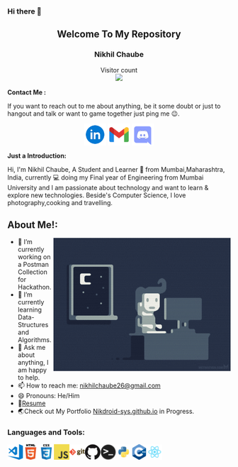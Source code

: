 ### Hi there 👋

<p align="center">
 <h2 align="center">Welcome To My Repository</h2>
 <h3 align="center">Nikhil Chaube </h3>
</p>

<p align="center"> 
  Visitor count<br>
  <img src="https://profile-counter.glitch.me/Nikdroid-sys/count.svg" />
</p>

**Contact Me :**

If you want to reach out to me about anything, be it some doubt or just to hangout and talk or want to game together just ping me 😉.

<p align="center">
 <a href="https://www.linkedin.com/in/Nikdroid-sys/" target="blank"><img align="center" src="https://github.com/Nikdroid-sys/Nikdroid-sys/blob/main/resources/linkedin.svg" alt="linkedin.com/in/Nikdroid-sys" height="50" width="50" /></a>
  <a href="mailto:nikhilchaube26@gmail.com" target="blank"><img align="center" src="https://github.com/Nikdroid-sys/Nikdroid-sys/blob/main/resources/gmail.svg" alt="nikhilchaube26@gmail.com" height="50" width="50" /></a>
   <a href="https://discord.com/users/743693512725233676" target="blank"><img align="center" src="https://github.com/Nikdroid-sys/Nikdroid-sys/blob/main/resources/discord-bubble.svg" alt="Nikdroid-sys#2025" height="50" width="50" /></a>
</p>

**Just a Introduction:**

Hi, I'm Nikhil Chaube, A Student and Learner 🚀 from Mumbai,Maharashtra, India, currently 💻 doing my Final year of Engineering from Mumbai University and I am passionate about technology and want to learn & explore new technologies. Beside's Computer Science, I love photography,cooking and travelling.

## About Me!:

  <img align="right" alt="GIF" src="https://github.com/Nikdroid-sys/Nikdroid-sys/blob/main/resources/coder.gif" width="400" />
  
- 🔭 I’m currently working on a Postman Collection for Hackathon.
- 🌱 I’m currently learning Data-Structures and Algorithms.
- 💬 Ask me about anything, I am happy to help.
- 📫 How to reach me: nikhilchaube26@gmail.com
- 😄 Pronouns: He/Him
- 📝[Resume](https://media-exp1.licdn.com/media/AAYUAQR3AAgAAQAAAAAAACYyu2GqIZC8QjGnl9tYZ6xrXw.png)
- 🌏Check out My Portfolio [Nikdroid-sys.github.io](https://Nikdroid-sys.github.io/) in Progress.

### Languages and Tools:

<img align="left" alt="Visual Studio Code" width="35px" src="https://raw.githubusercontent.com/github/explore/80688e429a7d4ef2fca1e82350fe8e3517d3494d/topics/visual-studio-code/visual-studio-code.png" />
<img align="left" alt="HTML5" width="35px" src="https://raw.githubusercontent.com/github/explore/80688e429a7d4ef2fca1e82350fe8e3517d3494d/topics/html/html.png" />
<img align="left" alt="CSS3" width="35px" src="https://raw.githubusercontent.com/github/explore/80688e429a7d4ef2fca1e82350fe8e3517d3494d/topics/css/css.png" />
<img align="left" alt="JavaScript" width="35px" src="https://raw.githubusercontent.com/github/explore/80688e429a7d4ef2fca1e82350fe8e3517d3494d/topics/javascript/javascript.png" />
<img align="left" alt="Git" width="35px" src="https://raw.githubusercontent.com/github/explore/80688e429a7d4ef2fca1e82350fe8e3517d3494d/topics/git/git.png" />
<img align="left" alt="GitHub" width="35px" src="https://raw.githubusercontent.com/github/explore/78df643247d429f6cc873026c0622819ad797942/topics/github/github.png" />
<img align="left" alt="HTML5" width="35px" src="https://raw.githubusercontent.com/github/explore/80688e429a7d4ef2fca1e82350fe8e3517d3494d/topics/terminal/terminal.png" />
<img align="left" alt="HTML5" width="35px" src="https://raw.githubusercontent.com/github/explore/80688e429a7d4ef2fca1e82350fe8e3517d3494d/topics/python/python.png" />
<img align="left" alt="HTML5" width="35px" src="https://raw.githubusercontent.com/github/explore/80688e429a7d4ef2fca1e82350fe8e3517d3494d/topics/cpp/cpp.png" />
<img align="left" alt="HTML5" width="35px" src="https://raw.githubusercontent.com/github/explore/80688e429a7d4ef2fca1e82350fe8e3517d3494d/topics/react/react.png" />
<br>
